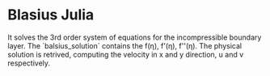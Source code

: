 # Blasius Julia
It solves the 3rd order system of equations for the incompressible boundary layer.
The ´balsius_solution´ contains the f(η), f'(η), f''(η). 
The physical solution is retrived, computing the velocity in x and y direction, u and v respectively.

